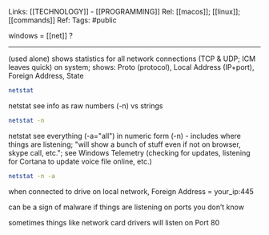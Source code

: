 Links: [[TECHNOLOGY]] - [[PROGRAMMING]]
Rel: [[macos]]; [[linux]]; [[commands]]
Ref: 
Tags: #public 

windows = [[net]] ?

--- 
(used alone) shows statistics for all network connections (TCP & UDP; ICM leaves quick) on system; shows: Proto (protocol), Local Address (IP+port), Foreign Address, State

```sh
netstat
```

netstat see info as raw numbers (-n) vs strings
```sh
netstat -n
```

netstat see everything (-a="all") in numeric form (-n) - includes where things are listening; "will show a bunch of stuff even if not on browser, skype call, etc.";
see Windows Telemetry (checking for updates, listening for Cortana to update voice file online, etc.)
```sh
netstat -n -a

```

when connected to drive on local network, Foreign Address = your_ip:445 

can be a sign of malware if things are listening on ports you don’t know

sometimes things like network card drivers will listen on Port 80
